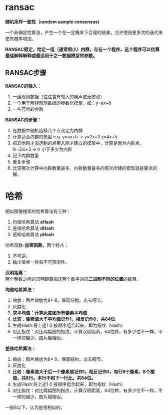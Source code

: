 # ransac
**随机采样一致性（random sample consensus)**

一个非确定性算法，产生一个在一定概率下合理的结果，允许使用更多次的迭代来使其概率增加。

**RANSAC假定，给定一组（通常很小）内群，存在一个程序，这个程序可以估算最佳解释解释或最适用于之一数据模型的参数。**

## RANSAC步骤
**RANSAC的输入：**
1. 一组观测数据（往往含有较大的噪声或无效点）
2. 一个用于解释观测数据的参数化模型，如：y=ax+b
3. 一些可信的参数

**RANSAC的步骤：**
1. 在数据中随机选择几个点设定为内群
2. 计算适合内群的模型 e.g. y=ax+b  -> y=2x+3 y=4x+5
3. 把其他刚才没选到的点带入刚才建立的模型中，计算是否为内群点。 hi=2xi+3 -> ri 小于多少为内群
4. 记下内群数量
5. 重复步骤
6. 比较哪次计算中内群数量最多，内群数量最多的那次所建的模型就是要求的解。


# 哈希
相似图像搜索的哈希算法有三种：
1. 均值哈希算法 **aHash**
2. 差值哈希算法 **dHash**
3. 感知哈希算法 **pHash**

哈希函数-**加密函数**，两个特点：
1. 不可逆。
2. 输出值唯一性和不可预测性。

**汉明距离**：  
两个整数之间的汉明距离指这两个数字对应**二进制不同的位置**的数目。


**均值哈希算法：**
1. 缩放：图片缩放为8* 8，保留结构，出去细节。
2. 灰度化
3. **求平均值：计算灰度图所有像素平均值**
4. **比较：像素值大于平均值记作1，相反记作0，共64位**
5. 生成Hash:将上述1 0 按顺序组合起来，即为指纹（Hash）
6. 对比指纹：对比两幅图的指纹，计算汉明距离，64位种，有多少位不一样，不一样的越少，图片越相似。 

**差值哈希算法：**
1. 缩放：图片缩放为8* 9，保留结构，出去细节。
2. 灰度化
3. **比较：像素值大于后一个像素值记作1，相反记作0，每行9个像素，8个插值，共8行。本行不和下一行比。共64位。**
4. 生成Hash:将上述1 0 按顺序组合起来，即为指纹（Hash）
5. 对比指纹：对比两幅图的指纹，计算汉明距离，64位种，有多少位不一样，不一样的越少，图片越相似。


一般8以下，认为是很相似的。
